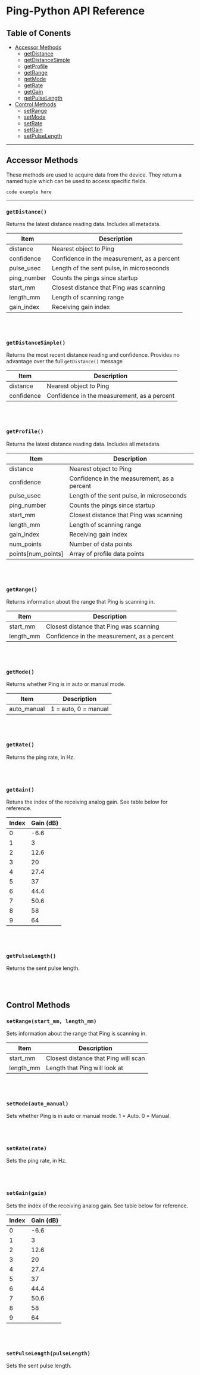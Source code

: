 # Ping-Python API Reference


## Table of Conents

* [Accessor Methods](https://github.com/bluerobotics/ping-python/blob/master/docs/API.md#accessor-methods)
  * [getDistance](https://github.com/bluerobotics/ping-python/blob/master/docs/API.md#getdistance)
  * [getDistanceSimple](https://github.com/bluerobotics/ping-python/blob/master/docs/API.md#getdistancesimple)
  * [getProfile](https://github.com/bluerobotics/ping-python/blob/master/docs/API.md#getprofile)
  * [getRange](https://github.com/bluerobotics/ping-python/blob/master/docs/API.md#getrange)
  * [getMode](https://github.com/bluerobotics/ping-python/blob/master/docs/API.md#getmode)
  * [getRate](https://github.com/bluerobotics/ping-python/blob/master/docs/API.md#getrate)
  * [getGain](https://github.com/bluerobotics/ping-python/blob/master/docs/API.md#getgain)
  * [getPulseLength](https://github.com/bluerobotics/ping-python/blob/master/docs/API.md#getpulselength)
* [Control Methods](https://github.com/bluerobotics/ping-python/blob/master/docs/API.md#control-methods)
  * [setRange](https://github.com/bluerobotics/ping-python/blob/master/docs/API.md#setrange)
  * [setMode](https://github.com/bluerobotics/ping-python/blob/master/docs/API.md#setmode)
  * [setRate](https://github.com/bluerobotics/ping-python/blob/master/docs/API.md#setrate)
  * [setGain](https://github.com/bluerobotics/ping-python/blob/master/docs/API.md#setgain)
  * [setPulseLength](https://github.com/bluerobotics/ping-python/blob/master/docs/API.md#setpulselength)
  
-----


## Accessor Methods

These methods are used to acquire data from the device. They return a named tuple which can be used to access specific fields. 

`code example here`

-----

### `getDistance()`

Returns the latest distance reading data. Includes all metadata. 

| Item          | Description                                        |
|---------------|----------------------------------------------------|
| distance      | Nearest object to Ping                             |
| confidence    | Confidence in the measurement, as a percent        |
| pulse_usec    | Length of the sent pulse, in microseconds          |
| ping_number   | Counts the pings since startup                     |
| start_mm      | Closest distance that Ping was scanning            |
| length_mm     | Length of scanning range                           |
| gain_index    | Receiving gain index                               |

<br/>
<br/>

### `getDistanceSimple()`

Returns the most recent distance reading and confidence. Provides no advantage over the full `getDistance()` message

| Item          | Description                                        |
|---------------|----------------------------------------------------|
| distance      | Nearest object to Ping                             |
| confidence    | Confidence in the measurement, as a percent        |

<br/>
<br/>

### `getProfile()`

Returns the latest distance reading data. Includes all metadata. 

| Item               | Description                                        |
|--------------------|----------------------------------------------------|
| distance           | Nearest object to Ping                             |
| confidence         | Confidence in the measurement, as a percent        |
| pulse_usec         | Length of the sent pulse, in microseconds          |
| ping_number        | Counts the pings since startup                     |
| start_mm           | Closest distance that Ping was scanning            |
| length_mm          | Length of scanning range                           |
| gain_index         | Receiving gain index                               |
| num_points         | Number of data points                              |
| points[num_points] | Array of profile data points                       |

<br/>
<br/>

### `getRange()`

Returns information about the range that Ping is scanning in.

| Item          | Description                                        |
|---------------|----------------------------------------------------|
| start_mm      | Closest distance that Ping was scanning            |
| length_mm     | Confidence in the measurement, as a percent        |

<br/>
<br/>

### `getMode()`

Returns whether Ping is in auto or manual mode.

| Item             | Description                                        |
|------------------|----------------------------------------------------|
| auto_manual      | 1 = auto, 0 = manual                               |

<br/>
<br/>

### `getRate()`

Returns the ping rate, in Hz.

<br/>
<br/>

### `getGain()`

Retuns the index of the receiving analog gain. See table below for reference.

| Index | Gain (dB) |
|-------|-----------|
|     0 |      -6.6 |
|     1 |         3 |
|     2 |      12.6 |
|     3 |        20 |
|     4 |      27.4 |
|     5 |        37 |
|     6 |      44.4 |
|     7 |      50.6 |
|     8 |        58 |
|     9 |        64 |

<br/>
<br/>

### `getPulseLength()`

Returns the sent pulse length.

<br/>
<br/>

## Control Methods


### `setRange(start_mm, length_mm)`

Sets information about the range that Ping is scanning in.

| Item          | Description                                        |
|---------------|----------------------------------------------------|
| start_mm      | Closest distance that Ping will scan               |
| length_mm     | Length that Ping will look at                      |

<br/>
<br/>

### `setMode(auto_manual)`

Sets whether Ping is in auto or manual mode. 1 = Auto. 0 = Manual. 

<br/>
<br/>

### `setRate(rate)`

Sets the ping rate, in Hz.

<br/>
<br/>

### `setGain(gain)`

Sets the index of the receiving analog gain. See table below for reference.

| Index | Gain (dB) |
|-------|-----------|
|     0 |      -6.6 |
|     1 |         3 |
|     2 |      12.6 |
|     3 |        20 |
|     4 |      27.4 |
|     5 |        37 |
|     6 |      44.4 |
|     7 |      50.6 |
|     8 |        58 |
|     9 |        64 |

<br/>
<br/>

### `setPulseLength(pulseLength)`

Sets the sent pulse length.

<br/>
<br/>


